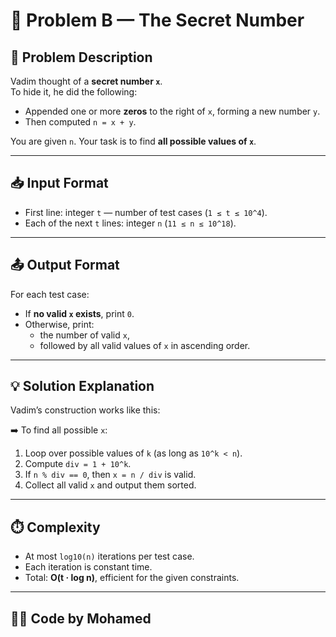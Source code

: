 # 🔢 Problem B — The Secret Number

## 📝 Problem Description

Vadim thought of a **secret number `x`**.  
To hide it, he did the following:

- Appended one or more **zeros** to the right of `x`, forming a new number `y`.  
- Then computed `n = x + y`.  

You are given `n`. Your task is to find **all possible values of `x`**.

---

## 📥 Input Format

- First line: integer `t` — number of test cases (`1 ≤ t ≤ 10^4`).  
- Each of the next `t` lines: integer `n` (`11 ≤ n ≤ 10^18`).

---

## 📤 Output Format

For each test case:

- If **no valid `x` exists**, print `0`.  
- Otherwise, print:  
  - the number of valid `x`,  
  - followed by all valid values of `x` in ascending order.

---

## 💡 Solution Explanation

Vadim’s construction works like this:


➡️ To find all possible `x`:

1. Loop over possible values of `k` (as long as `10^k < n`).  
2. Compute `div = 1 + 10^k`.  
3. If `n % div == 0`, then `x = n / div` is valid.  
4. Collect all valid `x` and output them sorted.

---

## ⏱️ Complexity

- At most `log10(n)` iterations per test case.  
- Each iteration is constant time.  
- Total: **O(t · log n)**, efficient for the given constraints.

---

## 🧑‍💻 Code by Mohamed


